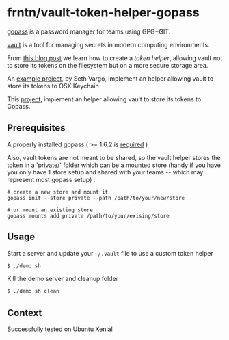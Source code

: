 # frntn/vault-token-helper-gopass

[gopass](https://www.justwatch.com/gopass/) is a password manager for teams using GPG+GIT.

[vault](https://www.vaultproject.io/) is a tool for managing secrets in modern computing environments.

From [this blog post](https://www.hashicorp.com/blog/building-a-vault-token-helper) we learn how to create a _token helper_, allowing vault not to store its tokens on the filesystem but on a more secure storage area.

An [example project](https://github.com/sethvargo/vault-token-helper-osx-keychain), by Seth Vargo, implement an helper allowing vault to store its tokens to OSX Keychain

This [project](https://github.com/frntn/vault-token-helper-gopass), implement an helper allowing vault to store its tokens to Gopass.

## Prerequisites

A properly installed gopass ( >= 1.6.2 is [required](https://github.com/justwatchcom/gopass/issues/482) )

Also, vault tokens are not meant to be shared, so the vault helper stores the token in a 'private/' folder which can be a mounted store (handy if you have you only have 1 store setup and shared with your teams -- which may represent most gopass setup) :

```
# create a new store and mount it
gopass init --store private --path /path/to/your/new/store

# or mount an existing store
gopass mounts add private /path/to/your/exising/store
```

## Usage

Start a server and update your `~/.vault` file to use a custom token helper
```bash
$ ./demo.sh
```

Kill the demo server and cleanup folder
```bash
$ ./demo.sh clean
```

## Context

Successfully tested on Ubuntu Xenial
